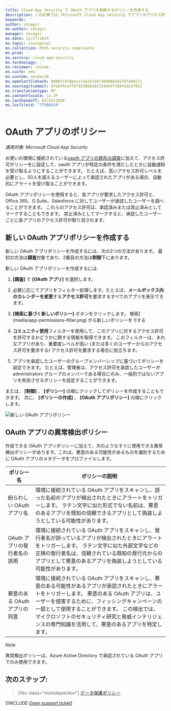 ```yaml
---
title: Cloud App Security で OAuth アプリを制御するポリシーを作成する
description: この記事では、Microsoft Cloud App Security でアプリのアクセス許可ポリシーを作成して使用する手順について説明します。
keywords: ''
author: shsagir
ms.author: shsagir
manager: shsagir
ms.date: 11/27/2019
ms.topic: conceptual
ms.collection: M365-security-compliance
ms.prod: ''
ms.service: cloud-app-security
ms.technology: ''
ms.reviewer: reutam
ms.suite: ems
ms.custom: seodec18
ms.openlocfilehash: 9d007c4760ace7a4337e4738406016576fa04171
ms.sourcegitcommit: 9fe879ce7f07933866191724de5f108f43e3f923
ms.translationtype: MT
ms.contentlocale: ja-JP
ms.lasthandoff: 02/24/2020
ms.locfileid: "77566819"
---
```

# <a name="oauth-app-policies"></a>OAuth アプリのポリシー

*適用対象: Microsoft Cloud App Security*

お使いの環境に接続されている[oauth アプリの既存の調査](manage-app-permissions.md)に加えて、アクセス許可ポリシーをに設定して、oauth アプリが特定の条件を満たしたときに自動通知を受け取るようにすることができます。 たとえば、高いアクセス許可レベルを必要とし、50人を超えるユーザーによって承認されたアプリがある場合、自動的にアラートを受け取ることができます。

OAuth アプリポリシーを使用すると、各アプリが要求したアクセス許可と、Office 365、G Suite、Salesforce に対してユーザーが承認したユーザーを調べることができます。 これらのアクセス許可は、承認済みまたは禁止済みとしてマークすることもできます。 禁止済みとしてマークすると、承認したユーザーごとに各アプリのアクセス許可が取り消されます。

## <a name="create-a-new-oauth-app-policy"></a>新しい OAuth アプリポリシーを作成する

新しい OAuth アプリポリシーを作成するには、次の2つの方法があります。 最初の方法は**調査**対象であり、2番目の方法は**制御**下にあります。

新しい OAuth アプリポリシーを作成するには:

1. **[調査]** で **[OAuth アプリ]** を選択します。

1. 必要に応じてアプリをフィルター処理します。たとえば、**メールボックス内のカレンダーを変更**する**アクセス許可**を要求するすべてのアプリを表示できます。
1. **[検索に基づく新しいポリシー]** ボタンをクリックします。
    検索](media/app-permissions-filter.png) から新しいポリシーを ![する
1. **コミュニティ使用**フィルターを使用して、このアプリに対するアクセス許可を許可するかどうかに関する情報を取得できます。 このフィルターは、まれなアプリがあり、重要度レベルが高い (または多くのユーザーからのアクセス許可を要求する) アクセス許可を要求する場合に役立ちます。
1. アプリを承認したユーザーのグループメンバーシップに基づいてポリシーを設定できます。 たとえば、管理者は、アクセス許可を承認したユーザーが administrators グループのメンバーである場合にのみ、一般的ではないアプリを失効させるポリシーを設定することができます。

または、 **[制御]** 、 **[ポリシー]** の順にクリックしてポリシーを作成することもできます。 次に、 **[ポリシーの作成]** 、 **[OAuth アプリポリシー]** の順にクリックします。

   ![新しい OAuth アプリポリシー](media/app-permissions-policy.png)

## <a name="oauth-app-anomaly-detection-policies"></a>OAuth アプリの異常検出ポリシー

作成できる OAuth アプリポリシーに加えて、次のようなすぐに使用できる異常検出ポリシーがあります。これは、悪意のある可能性があるものを識別するために OAuth アプリのメタデータをプロファイルします。

| ポリシー名 | ポリシーの説明 |
| --- | --- |
| 紛らわしい OAuth アプリ名 | 環境に接続されている OAuth アプリをスキャンし、誤った名前のアプリが検出されたときにアラートをトリガーします。 ラテン文字に似た形式でない名前は、悪意のあるアプリを既知の信頼できるアプリとして偽装しようとしている可能性があります。 |
| OAuth アプリの発行者名の誤用 | 環境に接続されている OAuth アプリをスキャンし、発行者名が誤っているアプリが検出されたときにアラートをトリガーします。 ラテン文字に似た外部文字などの正規の発行者名は、信頼されている既知の発行元からのアプリとして悪意のあるアプリを偽装しようとしている可能性があります。 |
| 悪意のある OAuth アプリの同意 | 環境に接続されている OAuth アプリをスキャンし、悪意のある可能性があるアプリが承認されたときにアラートをトリガーします。 悪意のある OAuth アプリは、ユーザーを侵害するために、フィッシングキャンペーンの一部として使用することができます。 この検出では、マイクロソフトのセキュリティ研究と脅威インテリジェンスの専門知識を活用して、悪意のあるアプリを特定します。 |

<!--| Suspicious OAuth app name | Scans OAuth apps connected to your environment and triggers an alert when an app with a suspicious name is detected. Suspicious names, such as names of known apps published by unknown publishers, could indicate an attempt to disguise a malicious app as a known and trusted app. |
| Non-secure redirect URL is used by an OAuth app | Scans OAuth apps connected to your environment and triggers an alert when an app uses a non-secure redirect URL (for example, does not use the HTTPS protocol), which exposes sensitive data to interception. |-->

> [!NOTE]
> 異常検出ポリシーは、Azure Active Directory で承認されている OAuth アプリでのみ使用できます。

## <a name="next-steps"></a>次のステップ:

> [!div class="nextstepaction"]
> [データ保護ポリシー](data-protection-policies.md)

[!INCLUDE [Open support ticket](includes/support.md)]
